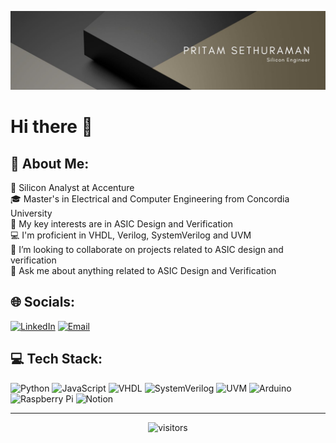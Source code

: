 <!--
**Pritam-Sethuraman/Pritam-Sethuraman** is a ✨ _special_ ✨ repository because its `README.md` (this file) appears on your GitHub profile.
-->

![Cover Image](./assets/cover.jpg)

# Hi there 👋

## 💫 About Me:
💼 Silicon Analyst at Accenture<br>
🎓 Master's in Electrical and Computer Engineering from Concordia University<br>
🌱 My key interests are in ASIC Design and Verification<br>
💻 I'm proficient in VHDL, Verilog, SystemVerilog and UVM<br>
👯 I’m looking to collaborate on projects related to ASIC design and verification<br>
💬 Ask me about anything related to ASIC Design and Verification<br>

## 🌐 Socials:
[![LinkedIn](https://img.shields.io/badge/LinkedIn-%230077B5.svg?style=flat&logo=linkedin&logoColor=white)](https://www.linkedin.com/in/pritam-sethuraman/) 
[![Email](https://img.shields.io/badge/Email-D14836?style=flat&logo=gmail&logoColor=white)](mailto:pritamsethuraman@gmail.com)

## 💻 Tech Stack:
![Python](https://img.shields.io/badge/python-3670A0?style=flat&logo=python&logoColor=ffdd54)
![JavaScript](https://img.shields.io/badge/javascript-%23323330.svg?style=flat&logo=javascript&logoColor=%23F7DF1E)
![VHDL](https://img.shields.io/badge/VHDL-007ACC?style=flat&logo=vhdl&logoColor=white)
![SystemVerilog](https://img.shields.io/badge/SystemVerilog-FFA500?style=flat&logo=systemverilog&logoColor=white)
![UVM](https://img.shields.io/badge/UVM-FF0000?style=flat&logo=uvm&logoColor=white)
![Arduino](https://img.shields.io/badge/-Arduino-00979D?style=flat&logo=Arduino&logoColor=white)
![Raspberry Pi](https://img.shields.io/badge/-RaspberryPi-C51A4A?style=flat&logo=Raspberry-Pi)
![Notion](https://img.shields.io/badge/Notion-%23000000.svg?style=flat&logo=notion&logoColor=white)

---

<div align="center">
<img src="https://komarev.com/ghpvc/?username=pritam-sethuraman&color=blue" alt="visitors">
</div>
